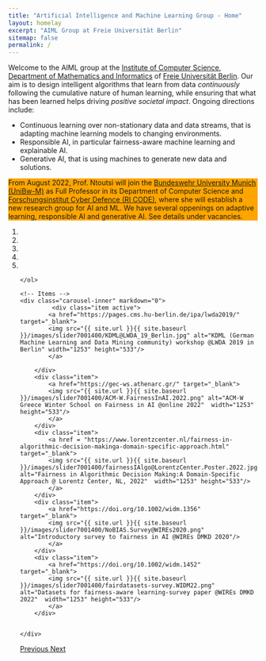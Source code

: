 ```yaml
---
title: "Artificial Intelligence and Machine Learning Group - Home"
layout: homelay
excerpt: "AIML Group at Freie Universität Berlin"
sitemap: false
permalink: /
---
```



Welcome to the AIML group at the [Institute of Computer Science](https://www.mi.fu-berlin.de/en/inf/index.html), [Department of Mathematics and Informatics](https://www.mi.fu-berlin.de/en/index.html) of [Freie Universität Berlin](https://www.fu-berlin.de/en/). 
Our aim is to design intelligent algorithms that learn from data *continuously* following the cumulative nature of human learning, while ensuring that what has been learned helps driving *positive societal impact*. Ongoing directions include:
- Continuous learning over non-stationary data and data streams, that is adapting machine learning models to changing environments.
- Responsible AI, in particular fairness-aware machine learning and explainable AI.
- Generative AI, that is using machines to generate new data and solutions.

<p style="background-color:orange;">
From August 2022, Prof. Ntoutsi will join the <a href="https://www.unibw.de/" target="_new">Bundeswehr University Munich (UniBw-M)</a> as Full Professor in its Department of Computer Science and <a href="https://www.unibw.de/code" target="_new">Forschungsinstitut Cyber Defence (RI CODE)</a>, where she will establish a new research group for AI and ML. We have several oppenings on adaptive learning, responsible AI and generative AI. See details under vacancies.
</p>

<div markdown="0" id="carousel" class="carousel slide" data-ride="carousel" data-interval="4000" data-pause="hover" >
    <!-- Menu -->
    <ol class="carousel-indicators">
        <li data-target="#carousel" data-slide-to="0" class="active"></li>
        <li data-target="#carousel" data-slide-to="1"></li>
        <li data-target="#carousel" data-slide-to="2"></li>
        <li data-target="#carousel" data-slide-to="3"></li>
        <li data-target="#carousel" data-slide-to="4"></li>
        
    </ol>

    <!-- Items -->
    <div class="carousel-inner" markdown="0">
             <div class="item active">
            <a href="https://pages.cms.hu-berlin.de/ipa/lwda2019/" target="_blank">
            <img src="{{ site.url }}{{ site.baseurl }}/images/slider7001400/KDML@LWDA_19_Berlin.jpg" alt="KDML (German Machine Learning and Data Mining community) workshop @LWDA 2019 in Berlin" width="1253" height="533"/>
            </a>                    
                           
        </div> 
        <div class="item">
            <a href="https://gec-ws.athenarc.gr/" target="_blank">
            <img src="{{ site.url }}{{ site.baseurl }}/images/slider7001400/ACM-W.FairnessInAI.2022.png" alt="ACM-W Greece Winter School on Fairness in AI @online 2022"  width="1253" height="533"/>
            </a>
        </div>
        <div class="item">
            <a href = "https://www.lorentzcenter.nl/fairness-in-algorithmic-decision-makinga-domain-specific-approach.html" target="_blank">
            <img src="{{ site.url }}{{ site.baseurl }}/images/slider7001400/fairnessIAlgo@LorentzCenter.Poster.2022.jpg" alt="Fairness in Algorithmic Decision Making:A Domain-Specific Approach @ Lorentz Center, NL, 2022"  width="1253" height="533"/>
            </a>
        </div>
        <div class="item">
            <a href="https://doi.org/10.1002/widm.1356" target="_blank">
            <img src="{{ site.url }}{{ site.baseurl }}/images/slider7001400/NoBIAS.Survey@WIREs2020.png" alt="Introductory survey to fairness in AI @WIREs DMKD 2020"/>
            </a>  
        </div>        
        <div class="item">
            <a href="https://doi.org/10.1002/widm.1452" target="_blank">
            <img src="{{ site.url }}{{ site.baseurl }}/images/slider7001400/fairdatasets-survey.WIDM22.png" alt="Datasets for fairness-aware learning-survey paper @WIREs DMKD 2022"  width="1253" height="533"/>
            </a>
        </div>
        
        
    </div>
  <a class="left carousel-control" href="#carousel" role="button" data-slide="prev">
    <span class="glyphicon glyphicon-chevron-left" aria-hidden="true"></span>
    <span class="sr-only">Previous</span>
  </a>
  <a class="right carousel-control" href="#carousel" role="button" data-slide="next">
    <span class="glyphicon glyphicon-chevron-right" aria-hidden="true"></span>
    <span class="sr-only">Next</span>
  </a>
</div>



